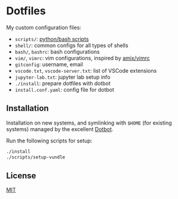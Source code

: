 # Dotfiles

My custom configuration files:

-   `scripts/`: [python/bash scripts][scripts]
-   `shell/`: common configs for all types of shells
-   `bash/`, `bashrc`: bash configurations
-   `vim/`, `vimrc`: vim configurations, inspired by [amix/vimrc][amix]
-   `gitconfig`: username, email
-   `vscode.txt`, `vscode-server.txt`: list of VSCode extensions
-   `jupyter-lab.txt`: jupyter lab setup info
-   `./install`: prepare dotfiles with dotbot
-   `install.conf.yaml`: config file for dotbot

## Installation

Installation on new systems, and symlinking with `$HOME` (for existing systems) managed by the excellent [Dotbot][dotbot].

Run the following scripts for setup:

```bash
./install
./scripts/setup-vundle
```

## License

[MIT][license]

[scripts]: [https://github.com/rajitbanerjee/scripts]
[amix]: [https://github.com/amix/vimrc]
[dotbot]: [https://github.com/anishathalye/dotbot]
[license]: LICENSE.md
